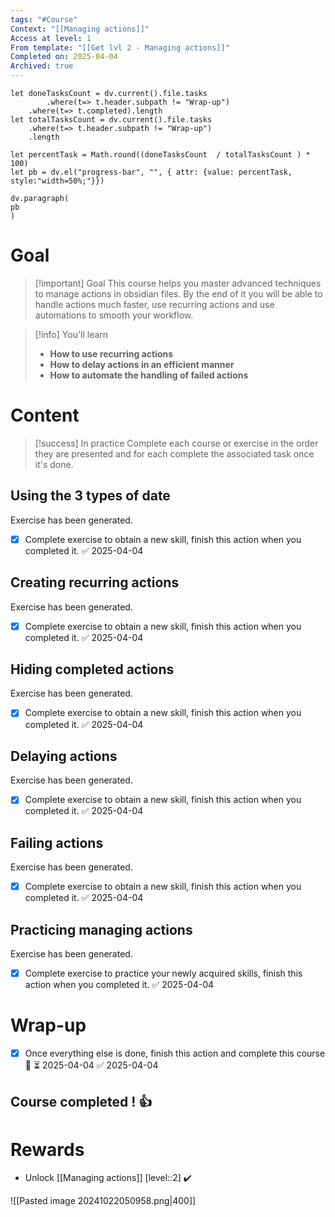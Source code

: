 ```yaml
---
tags: "#Course"
Context: "[[Managing actions]]"
Access at level: 1
From template: "[[Get lvl 2 - Managing actions]]"
Completed on: 2025-04-04
Archived: true
---
```



```dataviewjs
let doneTasksCount = dv.current().file.tasks
		.where(t=> t.header.subpath != "Wrap-up")
	.where(t=> t.completed).length 
let totalTasksCount = dv.current().file.tasks
	.where(t=> t.header.subpath != "Wrap-up")
	.length

let percentTask = Math.round((doneTasksCount  / totalTasksCount ) * 100)  
let pb = dv.el("progress-bar", "", { attr: {value: percentTask, style:"width=50%;"}})

dv.paragraph(  
pb
) 
```
# Goal

> [!important] Goal
> This course helps you master advanced techniques to manage actions in obsidian files. By the end of it you will be able to handle actions much faster, use recurring actions and use automations to smooth your workflow. 

> [!info] You'll learn
> - **How to use recurring actions**
> - **How to delay actions in an efficient manner**
> - **How to automate the handling of failed actions**
# Content 

> [!success] In practice
> Complete each course or exercise in the order they are presented and for each complete the associated task once it's done. 
## Using the 3 types of date

Exercise has been generated.
- [x] Complete exercise to obtain a new skill, finish this action when you completed it. ✅ 2025-04-04
## Creating recurring actions

Exercise has been generated.
- [x] Complete exercise to obtain a new skill, finish this action when you completed it. ✅ 2025-04-04
## Hiding completed actions

Exercise has been generated.
- [x] Complete exercise to obtain a new skill, finish this action when you completed it. ✅ 2025-04-04
## Delaying actions

Exercise has been generated.
- [x] Complete exercise to obtain a new skill, finish this action when you completed it. ✅ 2025-04-04
## Failing actions

Exercise has been generated.
- [x] Complete exercise to obtain a new skill, finish this action when you completed it. ✅ 2025-04-04
## Practicing managing actions

Exercise has been generated.
- [x] Complete exercise to practice your newly acquired skills, finish this action when you completed it. ✅ 2025-04-04

# Wrap-up

- [x] Once everything else is done, finish this action and complete this course 🔽 ⏳ 2025-04-04 ✅ 2025-04-04

## Course completed ! 👍

# Rewards

- Unlock [[Managing actions]] [level::2] ✔️

![[Pasted image 20241022050958.png|400]]

